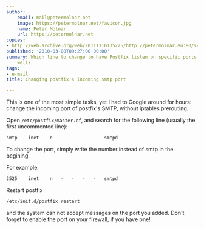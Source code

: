 ```yaml
---
author:
    email: mail@petermolnar.net
    image: https://petermolnar.net/favicon.jpg
    name: Peter Molnar
    url: https://petermolnar.net
copies:
- http://web.archive.org/web/20111116135225/http://petermolnar.eu:80/sysadmin-blog/changing-postfixs-incoming-smtp-port/
published: '2010-03-08T09:27:00+00:00'
summary: Which line to change to have Postfix listen on specific ports are
    well?
tags:
- e-mail
title: Changing postfix's incoming smtp port

---
```


This is one of the most simple tasks, yet I had to Google around for
hours: change the incoming port of postfix's SMTP, without iptables
prerouting.

Open `/etc/postfix/master.cf`, and search for the following line
(usually the first uncommented line):

```apache
smtp    inet    n   -   -   -   -   smtpd
```

To change the port, simply write the number instead of smtp in the
begining.

For example:

```apache
2525    inet    n   -   -   -   -   smtpd
```

Restart postfix

```bash
/etc/init.d/postfix restart
```

and the system can not accept messages on the port you added. Don't
forget to enable the port on your firewall, if you have one!
